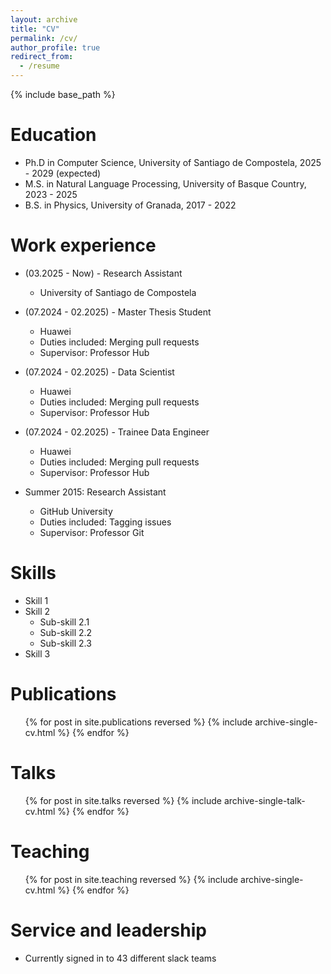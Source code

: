 ```yaml
---
layout: archive
title: "CV"
permalink: /cv/
author_profile: true
redirect_from:
  - /resume
---
```


{% include base_path %}

Education
======
* Ph.D in Computer Science, University of Santiago de Compostela, 2025 - 2029 (expected)
* M.S. in Natural Language Processing, University of Basque Country, 2023 - 2025
* B.S. in Physics, University of Granada, 2017 - 2022

Work experience
======
* (03.2025 - Now) - Research Assistant
  * University of Santiago de Compostela

* (07.2024 - 02.2025) - Master Thesis Student
  * Huawei
  * Duties included: Merging pull requests
  * Supervisor: Professor Hub

* (07.2024 - 02.2025) - Data Scientist
  * Huawei
  * Duties included: Merging pull requests
  * Supervisor: Professor Hub

* (07.2024 - 02.2025) - Trainee Data Engineer
  * Huawei
  * Duties included: Merging pull requests
  * Supervisor: Professor Hub


* Summer 2015: Research Assistant
  * GitHub University
  * Duties included: Tagging issues
  * Supervisor: Professor Git
  
Skills
======
* Skill 1
* Skill 2
  * Sub-skill 2.1
  * Sub-skill 2.2
  * Sub-skill 2.3
* Skill 3

Publications
======
  <ul>{% for post in site.publications reversed %}
    {% include archive-single-cv.html %}
  {% endfor %}</ul>
  
Talks
======
  <ul>{% for post in site.talks reversed %}
    {% include archive-single-talk-cv.html  %}
  {% endfor %}</ul>
  
Teaching
======
  <ul>{% for post in site.teaching reversed %}
    {% include archive-single-cv.html %}
  {% endfor %}</ul>
  
Service and leadership
======
* Currently signed in to 43 different slack teams
